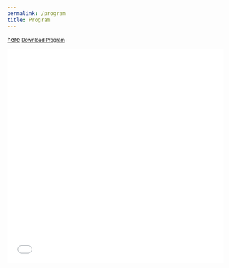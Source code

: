 ```yaml
---
permalink: /program
title: Program
---
```


[here](/docs/assets/WATE_Program.pdf)
<a href="/docs/assets/WATE_Program.pdf" target="_blank" class="btn--research" style="font-size:0.8em">Download Program <i class="fas fa-fw fa-file-pdf zoom" aria-hidden="true"></i></a>
<iframe src="/docs/assets/WATE_Program.pdf" width="100%" height="500" frameborder="no" border="0" marginwidth="0" marginheight="0"></iframe>

